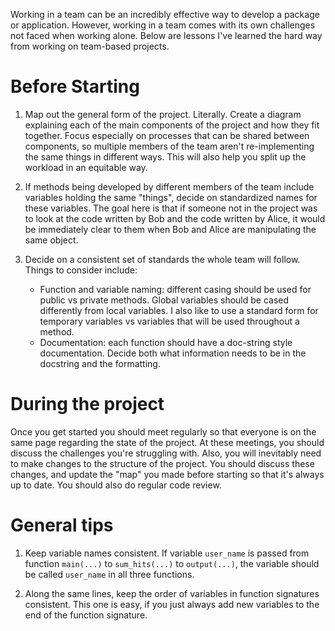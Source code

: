 Working in a team can be an incredibly effective way to develop a package or application. However, working in a team comes with its own challenges not faced when working alone. Below are lessons I've learned the hard way from working on team-based projects.

# Before Starting

1. Map out the general form of the project. Literally. Create a diagram explaining each of the main components of the project and how they fit together. Focus especially on processes that can be shared between components, so multiple members of the team aren't re-implementing the same things in different ways. This will also help you split up the workload in an equitable way. 

2. If methods being developed by different members of the team include variables holding the same "things", decide on standardized names for these variables. The goal here is that if someone not in the project was to look at the code written by Bob and the code written by Alice, it would be immediately clear to them when Bob and Alice are manipulating the same object. 

3. Decide on a consistent set of standards the whole team will follow. Things to consider include: 
    - Function and variable naming: different casing should be used for public vs private methods. Global variables should be cased differently from local variables. I also like to use a standard form for temporary variables vs variables that will be used throughout a method.
    - Documentation: each function should have a doc-string style documentation. Decide both what information needs to be in the docstring and the formatting.
    

# During the project

Once you get started you should meet regularly so that everyone is on the same page regarding the state of the project. At these meetings, you should discuss the challenges you're struggling with. Also, you will inevitably need to make changes to the structure of the project. You should discuss these changes, and update the "map" you made before starting so that it's always up to date. You should also do regular code review.

# General tips

1. Keep variable names consistent. If variable `user_name` is passed from function `main(...)` to `sum_hits(...)` to `output(...)`, the variable should be called `user_name` in all three functions.

2. Along the same lines, keep the order of variables in function signatures consistent. This one is easy, if you just always add new variables to the end of the function signature.
